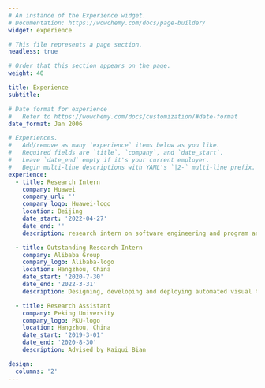 ```yaml
---
# An instance of the Experience widget.
# Documentation: https://wowchemy.com/docs/page-builder/
widget: experience

# This file represents a page section.
headless: true

# Order that this section appears on the page.
weight: 40

title: Experience
subtitle:

# Date format for experience
#   Refer to https://wowchemy.com/docs/customization/#date-format
date_format: Jan 2006

# Experiences.
#   Add/remove as many `experience` items below as you like.
#   Required fields are `title`, `company`, and `date_start`.
#   Leave `date_end` empty if it's your current employer.
#   Begin multi-line descriptions with YAML's `|2-` multi-line prefix.
experience:
  - title: Research Intern
    company: Huawei
    company_url: ''
    company_logo: Huawei-logo
    location: Beijing
    date_start: '2022-04-27'
    date_end: ''
    description: research intern on software engineering and program analysis.

  - title: Outstanding Research Intern
    company: Alibaba Group
    company_logo: Alibaba-logo
    location: Hangzhou, China
    date_start: '2020-7-30'
    date_end: '2022-3-31'
    description: Designing, developing and deploying automated visual testing system at Taobao.

  - title: Research Assistant
    company: Peking University
    company_logo: PKU-logo
    location: Hangzhou, China
    date_start: '2019-3-01'
    date_end: '2020-8-30'
    description: Advised by Kaigui Bian

design:
  columns: '2'
---
```

